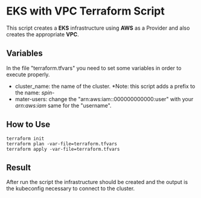 # EKS with VPC Terraform Script

This script creates a **EKS** infrastructure using **AWS** as a Provider and also creates the appropriate **VPC**.  

## Variables

In the file "terraform.tfvars" you need to set some variables in order to execute properly.

- cluster_name: the name of the cluster. *Note: this script adds a prefix to the name: _spin-_
- mater-users: change the "arn:aws:iam::000000000000:user" with your _arn:aws:iam_ same for the "username".

## How to Use

    terraform init 
    terraform plan -var-file=terraform.tfvars
    terraform apply -var-file=terraform.tfvars

## Result

After run the script the infrastructure should be created and the output is the kubeconfig necessary to connect to the cluster. 
